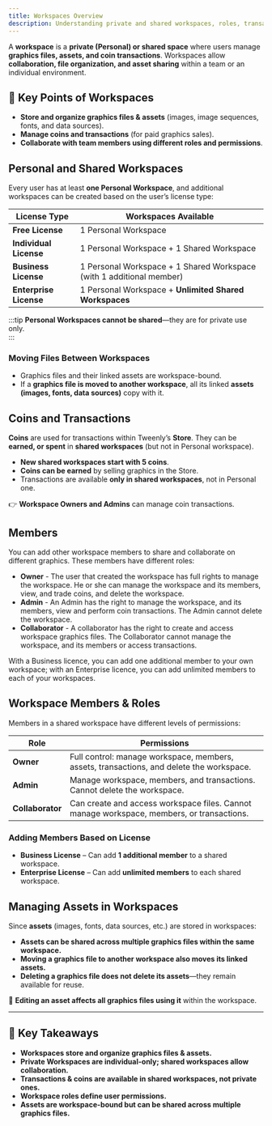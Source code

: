 ```yaml
---
title: Workspaces Overview
description: Understanding private and shared workspaces, roles, transactions, and asset management.
---
```


A **workspace** is a **private (Personal) or shared space** where users manage **graphics files, assets, and coin transactions**. Workspaces allow **collaboration, file organization, and asset sharing** within a team or an individual environment.

## 📌 Key Points of Workspaces
- **Store and organize graphics files & assets** (images, image sequences, fonts, and data sources).  
- **Manage coins and transactions** (for paid graphics sales).  
- **Collaborate with team members using different roles and permissions**.  

## Personal and Shared Workspaces

Every user has at least **one Personal Workspace**, and additional workspaces can be created based on the user’s license type:  

| **License Type**    | **Workspaces Available** |
|---------------------|-------------------------|
| **Free License**    | 1 Personal Workspace |
| **Individual License** | 1 Personal Workspace + 1 Shared Workspace |
| **Business License** | 1 Personal Workspace + 1 Shared Workspace (with 1 additional member) |
| **Enterprise License** | 1 Personal Workspace + **Unlimited Shared Workspaces** |

:::tip
**Personal Workspaces cannot be shared**—they are for private use only.  
:::

### Moving Files Between Workspaces
- Graphics files and their linked assets are workspace-bound.
- If a **graphics file is moved to another workspace**, all its linked **assets (images, fonts, data sources)** copy with it.  

## Coins and Transactions

**Coins** are used for transactions within Tweenly’s **Store**. They can be **earned, or spent** in **shared workspaces** (but not in Personal workspace).  

- **New shared workspaces start with 5 coins**.  
- **Coins can be earned** by selling graphics in the Store.  
- Transactions are available **only in shared workspaces**, not in Personal one.  

👉 **Workspace Owners and Admins** can manage coin transactions. 

## Members

You can add other workspace members to share and collaborate on different graphics. These members have different roles:
- **Owner** - The user that created the workspace has full rights to manage the workspace. He or she can manage the workspace and its members, view, and trade coins, and delete the workspace.
- **Admin** - An Admin has the right to manage the workspace, and its members, view and perform coin transactions. The Admin cannot delete the workspace.
- **Collaborator** - A collaborator has the right to create and access workspace graphics files. The Collaborator cannot manage the workspace, and its members or access transactions.

With a Business licence, you can add one additional member to your own workspace; with an Enterprise licence, you can add unlimited members to each of your workspaces.


## Workspace Members & Roles

Members in a shared workspace have different levels of permissions:  

| **Role** | **Permissions** |
|----------|---------------|
| **Owner** | Full control: manage workspace, members, assets, transactions, and delete the workspace. |
| **Admin** | Manage workspace, members, and transactions. Cannot delete the workspace. |
| **Collaborator** | Can create and access workspace files. Cannot manage workspace, members, or transactions. |


### Adding Members Based on License
- **Business License** – Can add **1 additional member** to a shared workspace.  
- **Enterprise License** – Can add **unlimited members** to each shared workspace.  

## Managing Assets in Workspaces

Since **assets** (images, fonts, data sources, etc.) are stored in workspaces:  
- **Assets can be shared across multiple graphics files within the same workspace.**  
- **Moving a graphics file to another workspace also moves its linked assets.**  
- **Deleting a graphics file does not delete its assets**—they remain available for reuse.  

🚨 **Editing an asset affects all graphics files using it** within the workspace.  

---

## 📌 Key Takeaways

- **Workspaces store and organize graphics files & assets.**  
- **Private Workspaces are individual-only; shared workspaces allow collaboration.**  
- **Transactions & coins are available in shared workspaces, not private ones.**  
- **Workspace roles define user permissions.**  
- **Assets are workspace-bound but can be shared across multiple graphics files.**  